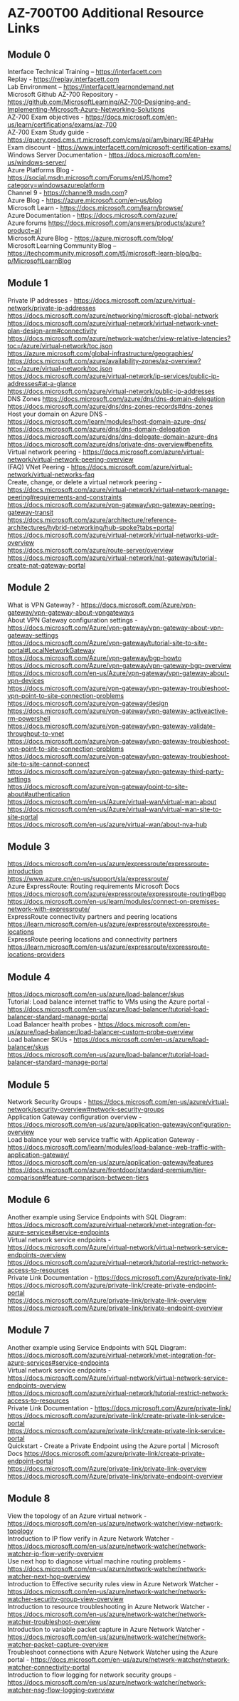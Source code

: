 # AZ-700T00 Additional Resource Links <br>

## Module 0 

Interface Technical Training – https://interfacett.com<br>
Replay - https://replay.interfacett.com<br>
Lab Environment – https://interfacett.learnondemand.net <br>
Microsoft Github AZ-700 Repository - https://github.com/MicrosoftLearning/AZ-700-Designing-and-Implementing-Microsoft-Azure-Networking-Solutions <br>
AZ-700 Exam objectives - https://docs.microsoft.com/en-us/learn/certifications/exams/az-700<br>
AZ-700 Exam Study guide - https://query.prod.cms.rt.microsoft.com/cms/api/am/binary/RE4PaHw<br>
Exam discount - https://www.interfacett.com/microsoft-certification-exams/<br>
Windows Server Documentation - https://docs.microsoft.com/en-us/windows-server/<br>
Azure Platforms Blog - https://social.msdn.microsoft.com/Forums/enUS/home?category=windowsazureplatform <br>
Channel 9 - https://channel9.msdn.com? <br>
Azure Blog - https://azure.microsoft.com/en-us/blog <br>
Microsoft Learn - https://docs.microsoft.com/learn/browse/ <br>
Azure Documentation - https://docs.microsoft.com/azure/  <br>
Azure forums https://docs.microsoft.com/answers/products/azure?product=all  <br>
Microsoft Azure Blog - https://azure.microsoft.com/blog/  <br>
Microsoft Learning Community Blog – https://techcommunity.microsoft.com/t5/microsoft-learn-blog/bg-p/MicrosoftLearnBlog  <br>

## Module 1 <br>

Private IP addresses - https://docs.microsoft.com/azure/virtual-network/private-ip-addresses <br>
https://docs.microsoft.com/azure/networking/microsoft-global-network <br>
https://docs.microsoft.com/azure/virtual-network/virtual-network-vnet-plan-design-arm#connectivity <br>
https://docs.microsoft.com/azure/network-watcher/view-relative-latencies?toc=/azure/virtual-network/toc.json <br>
https://azure.microsoft.com/global-infrastructure/geographies/ <br>
https://docs.microsoft.com/azure/availability-zones/az-overview?toc=/azure/virtual-network/toc.json <br>
https://docs.microsoft.com/azure/virtual-network/ip-services/public-ip-addresses#at-a-glance <br>
https://docs.microsoft.com/azure/virtual-network/public-ip-addresses <br>
DNS Zones https://docs.microsoft.com/azure/dns/dns-domain-delegation <br>
https://docs.microsoft.com/azure/dns/dns-zones-records#dns-zones <br>
Host your domain on Azure DNS - https://docs.microsoft.com/learn/modules/host-domain-azure-dns/ <br>
https://docs.microsoft.com/azure/dns/dns-domain-delegation <br>
https://docs.microsoft.com/azure/dns/dns-delegate-domain-azure-dns <br>
https://docs.microsoft.com/azure/dns/private-dns-overview#benefits  <br>
Virtual network peering - https://docs.microsoft.com/azure/virtual-network/virtual-network-peering-overview <br>
(FAQ) VNet Peering - https://docs.microsoft.com/azure/virtual-network/virtual-networks-faq <br>
Create, change, or delete a virtual network peering - https://docs.microsoft.com/azure/virtual-network/virtual-network-manage-peering#requirements-and-constraints <br>
https://docs.microsoft.com/azure/vpn-gateway/vpn-gateway-peering-gateway-transit <br>
https://docs.microsoft.com/azure/architecture/reference-architectures/hybrid-networking/hub-spoke?tabs=portal <br>
https://docs.microsoft.com/azure/virtual-network/virtual-networks-udr-overview <br>
https://docs.microsoft.com/azure/route-server/overview <br>
https://docs.microsoft.com/azure/virtual-network/nat-gateway/tutorial-create-nat-gateway-portal <br>

## Module 2 <br>

What is VPN Gateway? - https://docs.microsoft.com/Azure/vpn-gateway/vpn-gateway-about-vpngateways <br>
About VPN Gateway configuration settings - https://docs.microsoft.com/Azure/vpn-gateway/vpn-gateway-about-vpn-gateway-settings <br>
https://docs.microsoft.com/Azure/vpn-gateway/tutorial-site-to-site-portal#LocalNetworkGateway <br>
https://docs.microsoft.com/Azure/vpn-gateway/bgp-howto <br>
https://docs.microsoft.com/Azure/vpn-gateway/vpn-gateway-bgp-overview <br>
https://docs.microsoft.com/en-us/Azure/vpn-gateway/vpn-gateway-about-vpn-devices <br>
https://docs.microsoft.com/azure/vpn-gateway/vpn-gateway-troubleshoot-vpn-point-to-site-connection-problems <br>
https://docs.microsoft.com/azure/vpn-gateway/design <br>
https://docs.microsoft.com/azure/vpn-gateway/vpn-gateway-activeactive-rm-powershell <br>
https://docs.microsoft.com/azure/vpn-gateway/vpn-gateway-validate-throughput-to-vnet <br>
https://docs.microsoft.com/azure/vpn-gateway/vpn-gateway-troubleshoot-vpn-point-to-site-connection-problems <br>
https://docs.microsoft.com/azure/vpn-gateway/vpn-gateway-troubleshoot-site-to-site-cannot-connect <br>
https://docs.microsoft.com/azure/vpn-gateway/vpn-gateway-third-party-settings <br>
https://docs.microsoft.com/azure/vpn-gateway/point-to-site-about#authentication <br>
https://docs.microsoft.com/en-us/Azure/virtual-wan/virtual-wan-about <br>
https://docs.microsoft.com/en-us/Azure/virtual-wan/virtual-wan-site-to-site-portal <br>
https://docs.microsoft.com/en-us/azure/virtual-wan/about-nva-hub <br>

## Module 3

https://docs.microsoft.com/en-us/azure/expressroute/expressroute-introduction <br>
https://www.azure.cn/en-us/support/sla/expressroute/ <br>
Azure ExpressRoute: Routing requirements Microsoft Docs https://docs.microsoft.com/azure/expressroute/expressroute-routing#bgp <br>
https://docs.microsoft.com/en-us/learn/modules/connect-on-premises-network-with-expressroute/ <br>
ExpressRoute connectivity partners and peering locations https://learn.microsoft.com/en-us/azure/expressroute/expressroute-locations <br>
ExpressRoute peering locations and connectivity partners https://learn.microsoft.com/en-us/azure/expressroute/expressroute-locations-providers <br>

## Module 4

https://docs.microsoft.com/en-us/azure/load-balancer/skus <br>
Tutorial: Load balance internet traffic to VMs using the Azure portal - https://docs.microsoft.com/en-us/azure/load-balancer/tutorial-load-balancer-standard-manage-portal <br>
Load Balancer health probes - https://docs.microsoft.com/en-us/azure/load-balancer/load-balancer-custom-probe-overview <br>
Load balancer SKUs - https://docs.microsoft.com/en-us/azure/load-balancer/skus <br>
https://docs.microsoft.com/en-us/azure/load-balancer/tutorial-load-balancer-standard-manage-portal <br>

## Module 5

Network Security Groups - https://docs.microsoft.com/en-us/azure/virtual-network/security-overview#network-security-groups <br>
Application Gateway configuration overview - https://docs.microsoft.com/en-us/azure/application-gateway/configuration-overview <br>
Load balance your web service traffic with Application Gateway - https://docs.microsoft.com/learn/modules/load-balance-web-traffic-with-application-gateway/ <br>
https://docs.microsoft.com/en-us/azure/application-gateway/features <br>
https://docs.microsoft.com/azure/frontdoor/standard-premium/tier-comparison#feature-comparison-between-tiers <br>

## Module 6

Another example using Service Endpoints with SQL Diagram: https://docs.microsoft.com/azure/virtual-network/vnet-integration-for-azure-services#service-endpoints <br>
Virtual network service endpoints - https://docs.microsoft.com/Azure/virtual-network/virtual-network-service-endpoints-overview <br>
https://docs.microsoft.com/azure/virtual-network/tutorial-restrict-network-access-to-resources <br>
Private Link Documentation - https://docs.microsoft.com/Azure/private-link/ <br>
https://docs.microsoft.com/azure/private-link/create-private-endpoint-portal <br>
https://docs.microsoft.com/Azure/private-link/private-link-overview <br>
https://docs.microsoft.com/Azure/private-link/private-endpoint-overview <br>

## Module 7

Another example using Service Endpoints with SQL Diagram: https://docs.microsoft.com/azure/virtual-network/vnet-integration-for-azure-services#service-endpoints <br>
Virtual network service endpoints - https://docs.microsoft.com/Azure/virtual-network/virtual-network-service-endpoints-overview <br>
https://docs.microsoft.com/azure/virtual-network/tutorial-restrict-network-access-to-resources <br>
Private Link Documentation - https://docs.microsoft.com/Azure/private-link/ <br>
https://docs.microsoft.com/azure/private-link/create-private-link-service-portal <br>
https://docs.microsoft.com/azure/private-link/create-private-link-service-portal <br>
Quickstart - Create a Private Endpoint using the Azure portal | Microsoft Docs https://docs.microsoft.com/azure/private-link/create-private-endpoint-portal <br>
https://docs.microsoft.com/Azure/private-link/private-link-overview <br>
https://docs.microsoft.com/Azure/private-link/private-endpoint-overview <br>

## Module 8

View the topology of an Azure virtual network - https://docs.microsoft.com/en-us/azure/network-watcher/view-network-topology <br>
Introduction to IP flow verify in Azure Network Watcher - https://docs.microsoft.com/en-us/azure/network-watcher/network-watcher-ip-flow-verify-overview <br>
Use next hop to diagnose virtual machine routing problems - https://docs.microsoft.com/en-us/azure/network-watcher/network-watcher-next-hop-overview <br>
Introduction to Effective security rules view in Azure Network Watcher - https://docs.microsoft.com/en-us/azure/network-watcher/network-watcher-security-group-view-overview <br>
Introduction to resource troubleshooting in Azure Network Watcher - https://docs.microsoft.com/en-us/azure/network-watcher/network-watcher-troubleshoot-overview <br>
Introduction to variable packet capture in Azure Network Watcher - https://docs.microsoft.com/en-us/azure/network-watcher/network-watcher-packet-capture-overview <br>
Troubleshoot connections with Azure Network Watcher using the Azure portal - https://docs.microsoft.com/en-us/azure/network-watcher/network-watcher-connectivity-portal <br>
Introduction to flow logging for network security groups - https://docs.microsoft.com/en-us/azure/network-watcher/network-watcher-nsg-flow-logging-overview <br>
